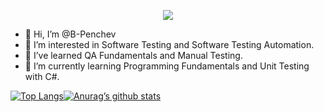 <p align="center">
  <a href="https://skillicons.dev">
    <img src="https://skillicons.dev/icons?i=git,java,selenium,cs,docker,vim" />
  </a>
</p>

- 👋 Hi, I’m @B-Penchev
- 👀 I’m interested in Software Testing and Software Testing Automation.
- 🌱 I’ve learned QA Fundamentals and Manual Testing.
- 🌱 I’m currently learning Programming Fundamentals and Unit Testing with C#.

[![Top Langs](https://github-readme-stats.vercel.app/api/top-langs/?username=yushi1007&layout=compact)](https://github.com/yushi1007)[![Anurag’s github stats](https://github-readme-stats.vercel.app/api?username=yushi1007)](https://github.com/yushi1007)
<!---
B-Penchev/B-Penchev is a ✨ special ✨ repository because its `README.md` (this file) appears on your GitHub profile.
You can click the Preview link to take a look at your changes.
--->


